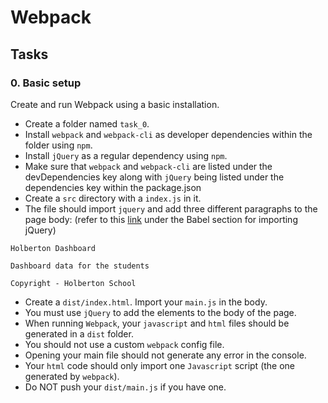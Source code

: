 # Webpack

Tasks
-----

### 0\. Basic setup

Create and run Webpack using a basic installation.

-   Create a folder named `task_0`.
-   Install `webpack` and `webpack-cli` as developer dependencies within the folder using `npm`.
-   Install `jQuery` as a regular dependency using `npm`.
-   Make sure that `webpack` and `webpack-cli` are listed under the devDependencies key along with `jQuery` being listed under the dependencies key within the package.json
-   Create a `src` directory with a `index.js` in it.
-   The file should import `jquery` and add three different paragraphs to the page body: (refer to this [link](https://alx-intranet.hbtn.io/rltoken/rOv-DBm6Vx5OxBKyKp_69Q "link") under the Babel section for importing jQuery)

```
Holberton Dashboard

Dashboard data for the students

Copyright - Holberton School

```

-   Create a `dist/index.html`. Import your `main.js` in the body.
-   You must use `jQuery` to add the elements to the body of the page.
-   When running `Webpack`, your `javascript` and `html` files should be generated in a `dist` folder.
-   You should not use a custom `webpack` config file.
-   Opening your main file should not generate any error in the console.
-   Your `html` code should only import one `Javascript` script (the one generated by `webpack`).
-   Do NOT push your `dist/main.js` if you have one.
